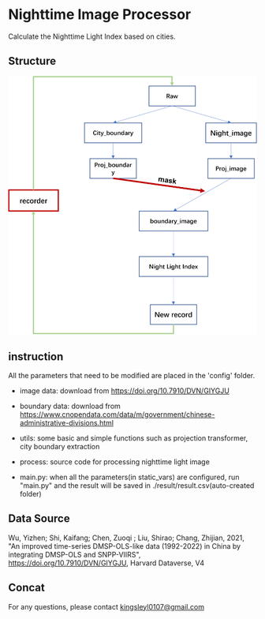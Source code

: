 # Nighttime Image Processor
Calculate the Nighttime Light Index based on cities.

## Structure
![techroute](./material/structure.png)

## instruction
All the parameters that need to be modified are placed in the 'config' folder.
- image data: download from https://doi.org/10.7910/DVN/GIYGJU
- boundary data: download from https://www.cnopendata.com/data/m/government/chinese-administrative-divisions.html

- utils: some basic and simple functions such as projection transformer, city boundary extraction
- process: source code for processing nighttime light image

- main.py: when all the parameters(in static_vars) are configured, run "main.py" and the result will be saved in ./result/result.csv(auto-created folder)
## Data Source
Wu, Yizhen; Shi, Kaifang; Chen, Zuoqi ; Liu, Shirao; Chang, Zhijian, 2021, "An improved time-series DMSP-OLS-like data (1992-2022) in China by integrating DMSP-OLS and SNPP-VIIRS", https://doi.org/10.7910/DVN/GIYGJU, Harvard Dataverse, V4

## Concat
For any questions, please contact kingsleyl0107@gmail.com